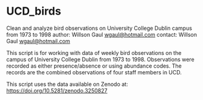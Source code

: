 # UCD_birds
Clean and analyze bird observations on University College Dublin campus from 1973 to 1998
author: Willson Gaul wgaul@hotmail.com
contact: Willson Gaul wgaul@hotmail.com

This script is for working with data of weekly bird observations on the campus of University College Dublin from 1973 to 1998.  Observations were recorded as either presence/absence or using abundance codes.  The records are the combined observations of four staff members in UCD.  

This script uses the data available on Zenodo at: https://doi.org/10.5281/zenodo.3250827



